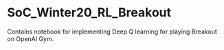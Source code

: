 # SoC_Winter20_RL_Breakout
Contains notebook for implementing Deep Q learning for playing Breakout on OpenAI Gym.
